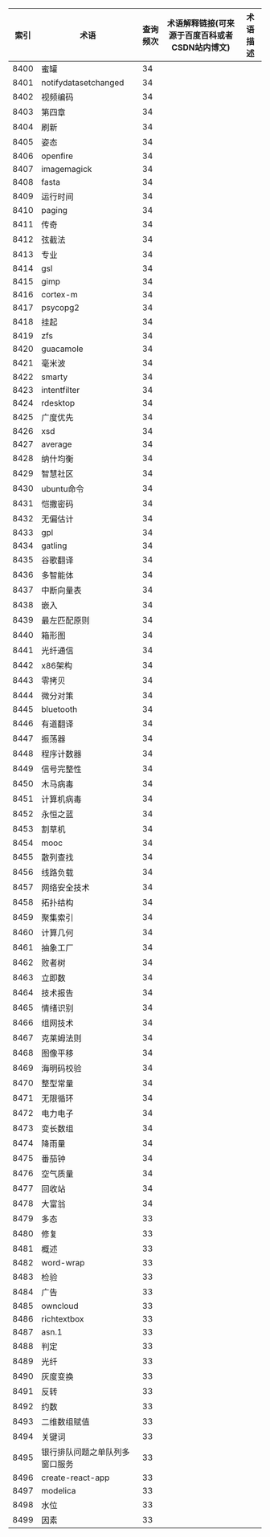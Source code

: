 | 索引   | 术语                   | 查询频次 | 术语解释链接(可来源于百度百科或者CSDN站内博文) | 术语描述 |
| ---- | -------------------- | ---- | -------------------------- | ---- |
| 8400 | 蜜罐                   | 34   |                            |      |
| 8401 | notifydatasetchanged | 34   |                            |      |
| 8402 | 视频编码                 | 34   |                            |      |
| 8403 | 第四章                  | 34   |                            |      |
| 8404 | 刷新                   | 34   |                            |      |
| 8405 | 姿态                   | 34   |                            |      |
| 8406 | openfire             | 34   |                            |      |
| 8407 | imagemagick          | 34   |                            |      |
| 8408 | fasta                | 34   |                            |      |
| 8409 | 运行时间                 | 34   |                            |      |
| 8410 | paging               | 34   |                            |      |
| 8411 | 传奇                   | 34   |                            |      |
| 8412 | 弦截法                  | 34   |                            |      |
| 8413 | 专业                   | 34   |                            |      |
| 8414 | gsl                  | 34   |                            |      |
| 8415 | gimp                 | 34   |                            |      |
| 8416 | cortex-m             | 34   |                            |      |
| 8417 | psycopg2             | 34   |                            |      |
| 8418 | 挂起                   | 34   |                            |      |
| 8419 | zfs                  | 34   |                            |      |
| 8420 | guacamole            | 34   |                            |      |
| 8421 | 毫米波                  | 34   |                            |      |
| 8422 | smarty               | 34   |                            |      |
| 8423 | intentfilter         | 34   |                            |      |
| 8424 | rdesktop             | 34   |                            |      |
| 8425 | 广度优先                 | 34   |                            |      |
| 8426 | xsd                  | 34   |                            |      |
| 8427 | average              | 34   |                            |      |
| 8428 | 纳什均衡                 | 34   |                            |      |
| 8429 | 智慧社区                 | 34   |                            |      |
| 8430 | ubuntu命令             | 34   |                            |      |
| 8431 | 恺撒密码                 | 34   |                            |      |
| 8432 | 无偏估计                 | 34   |                            |      |
| 8433 | gpl                  | 34   |                            |      |
| 8434 | gatling              | 34   |                            |      |
| 8435 | 谷歌翻译                 | 34   |                            |      |
| 8436 | 多智能体                 | 34   |                            |      |
| 8437 | 中断向量表                | 34   |                            |      |
| 8438 | 嵌入                   | 34   |                            |      |
| 8439 | 最左匹配原则               | 34   |                            |      |
| 8440 | 箱形图                  | 34   |                            |      |
| 8441 | 光纤通信                 | 34   |                            |      |
| 8442 | x86架构                | 34   |                            |      |
| 8443 | 零拷贝                  | 34   |                            |      |
| 8444 | 微分对策                 | 34   |                            |      |
| 8445 | bluetooth            | 34   |                            |      |
| 8446 | 有道翻译                 | 34   |                            |      |
| 8447 | 振荡器                  | 34   |                            |      |
| 8448 | 程序计数器                | 34   |                            |      |
| 8449 | 信号完整性                | 34   |                            |      |
| 8450 | 木马病毒                 | 34   |                            |      |
| 8451 | 计算机病毒                | 34   |                            |      |
| 8452 | 永恒之蓝                 | 34   |                            |      |
| 8453 | 割草机                  | 34   |                            |      |
| 8454 | mooc                 | 34   |                            |      |
| 8455 | 散列查找                 | 34   |                            |      |
| 8456 | 线路负载                 | 34   |                            |      |
| 8457 | 网络安全技术               | 34   |                            |      |
| 8458 | 拓扑结构                 | 34   |                            |      |
| 8459 | 聚集索引                 | 34   |                            |      |
| 8460 | 计算几何                 | 34   |                            |      |
| 8461 | 抽象工厂                 | 34   |                            |      |
| 8462 | 败者树                  | 34   |                            |      |
| 8463 | 立即数                  | 34   |                            |      |
| 8464 | 技术报告                 | 34   |                            |      |
| 8465 | 情绪识别                 | 34   |                            |      |
| 8466 | 组网技术                 | 34   |                            |      |
| 8467 | 克莱姆法则                | 34   |                            |      |
| 8468 | 图像平移                 | 34   |                            |      |
| 8469 | 海明码校验                | 34   |                            |      |
| 8470 | 整型常量                 | 34   |                            |      |
| 8471 | 无限循环                 | 34   |                            |      |
| 8472 | 电力电子                 | 34   |                            |      |
| 8473 | 变长数组                 | 34   |                            |      |
| 8474 | 降雨量                  | 34   |                            |      |
| 8475 | 番茄钟                  | 34   |                            |      |
| 8476 | 空气质量                 | 34   |                            |      |
| 8477 | 回收站                  | 34   |                            |      |
| 8478 | 大富翁                  | 34   |                            |      |
| 8479 | 多态                   | 33   |                            |      |
| 8480 | 修复                   | 33   |                            |      |
| 8481 | 概述                   | 33   |                            |      |
| 8482 | word-wrap            | 33   |                            |      |
| 8483 | 检验                   | 33   |                            |      |
| 8484 | 广告                   | 33   |                            |      |
| 8485 | owncloud             | 33   |                            |      |
| 8486 | richtextbox          | 33   |                            |      |
| 8487 | asn.1                | 33   |                            |      |
| 8488 | 判定                   | 33   |                            |      |
| 8489 | 光纤                   | 33   |                            |      |
| 8490 | 灰度变换                 | 33   |                            |      |
| 8491 | 反转                   | 33   |                            |      |
| 8492 | 约数                   | 33   |                            |      |
| 8493 | 二维数组赋值               | 33   |                            |      |
| 8494 | 关键词                  | 33   |                            |      |
| 8495 | 银行排队问题之单队列多窗口服务      | 33   |                            |      |
| 8496 | create-react-app     | 33   |                            |      |
| 8497 | modelica             | 33   |                            |      |
| 8498 | 水位                   | 33   |                            |      |
| 8499 | 因素                   | 33   |                            |      |
